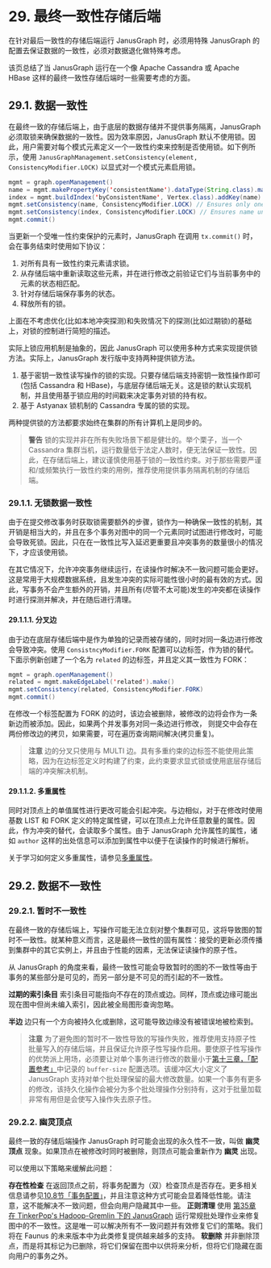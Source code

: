 # 29. 最终一致性存储后端

在针对最后一致性的存储后端运行 JanusGraph 时，必须用特殊 JanusGraph 的配置去保证数据的一致性，必须对数据退化做特殊考虑。

该页总结了当 JanusGraph 运行在一个像 Apache Cassandra 或 Apache HBase 这样的最终一致性存储后端时一些需要考虑的方面。

## 29.1. 数据一致性
在最终一致的存储后端上，由于底层的数据存储并不提供事务隔离，JanusGraph 必须取锁来确保数据的一致性。因为效率原因，JanusGraph 默认不使用锁。因此，用户需要对每个模式元素定义一个一致性约束来控制是否使用锁。如下例所示，使用 `JanusGraphManagement.setConsistency(element, ConsistencyModifier.LOCK)` 以显式对一个模式元素启用锁。
```java
mgmt = graph.openManagement()
name = mgmt.makePropertyKey('consistentName').dataType(String.class).make()
index = mgmt.buildIndex('byConsistentName', Vertex.class).addKey(name).unique().buildCompositeIndex()
mgmt.setConsistency(name, ConsistencyModifier.LOCK) // Ensures only one name per vertex
mgmt.setConsistency(index, ConsistencyModifier.LOCK) // Ensures name uniqueness in the graph
mgmt.commit()
```
当更新一个受唯一性约束保护的元素时，JanusGraph 在调用 `tx.commit()` 时，会在事务结束时使用如下协议：

  1. 对所有具有一致性约束元素请求锁。
  2. 从存储后端中重新读取这些元素，并在进行修改之前验证它们与当前事务中的元素的状态相匹配。
  3. 针对存储后端保存事务的状态。
  4. 释放所有的锁。

上面在不考虑优化(比如本地冲突探测)和失败情况下的探测(比如过期锁)的基础上，对锁的控制进行简短的描述。

实际上锁应用机制是抽象的，因此 JanusGraph 可以使用多种方式来实现提供锁方法。实际上，JanusGraph 发行版中支持两种提供锁方法。
  1. 基于密钥一致性读写操作的锁的实现。只要存储后端支持密钥一致性操作即可(包括 Cassandra 和 HBase)，与底层存储后端无关。这是锁的默认实现机制，并且使用基于锁应用的时间戳来决定事务对锁的持有权。
  2. 基于 Astyanax 锁机制的 Cassandra 专属的锁的实现。

两种提供锁的方法都要求始终在集群的所有计算机上是同步的。

> **警告**
> 锁的实现并非在所有失败场景下都是健壮的。举个栗子，当一个 Cassandra 集群当机，运行数量低于法定人数时，便无法保证一致性。因此，在存储后端上，建议谨慎使用基于锁的一致性约束。对于那些需要严谨和/或频繁执行一致性约束的用例，推荐使用提供事务隔离机制的存储后端。

### 29.1.1. 无锁数据一致性
由于在提交修改事务时获取锁需要额外的步骤，锁作为一种确保一致性的机制，其开销是相当大的，并且在多个事务对图中的同一个元素同时试图进行修改时，可能会导致死锁。因此，只在在一致性比写入延迟更重要且冲突事务的数量很小的情况下，才应该使用锁。

在其它情况下，允许冲突事务继续运行，在读操作时解决不一致问题可能会更好。这是常用于大规模数据系统，且发生冲突的实际可能性很小时的最有效的方式。因此，写事务不会产生额外的开销，并且所有(尽管不太可能)发生的冲突都在读操作时进行探测并解决，并在随后进行清理。

#### 29.1.1.1. 分叉边
由于边在底层存储后端中是作为单独的记录而被存储的，同时对同一条边进行修改会导致冲突。使用 `ConsistncyModifier.FORK` 配置可以边标签，作为锁的替代。下面示例新创建了一个名为 `related` 的边标签，并且定义其一致性为 FORK：
```java
mgmt = graph.openManagement()
related = mgmt.makeEdgeLabel('related').make()
mgmt.setConsistency(related, ConsistencyModifier.FORK)
mgmt.commit()
```
在修改一个标签配置为 FORK 的边时，该边会被删除，被修改的边将会作为一条新边而被添加。因此，如果两个并发事务对同一条边进行修改， 则提交中会存在两份修改边的拷贝，如果需要，可在遍历查询期间解决(拷贝重复)。

> **注意**
> 边的分叉只使用与 MULTI 边。具有多重约束的边标签不能使用此策略，因为在边标签定义时构建了约束，此约束要求显式锁或使用底层存储后端的冲突解决机制。

#### 29.1.1.2. 多重属性
同时对顶点上的单值属性进行更改可能会引起冲突。与边相似，对于在修改时使用基数 LIST 和 FORK 定义的特定属性键，可以在顶点上允许任意数量的属性。因此，作为冲突的替代，会读取多个属性。由于 JanusGraph 允许属性的属性，诸如 `author` 这样的出处信息可以添加到属性中以便于在读操作的时候进行解析。

关于学习如何定义多重属性，请参见[多重属性](https://docs.janusgraph.org/latest/schema.html#property-cardinality)。

## 29.2. 数据不一致性
### 29.2.1. 暂时不一致性
在最终一致的存储后端上，写操作可能无法立刻对整个集群可见，这将导致图的暂时不一致性。就某种意义而言，这是最终一致性的固有属性：接受的更新必须传播到集群中的其它实例上，并且由于性能的因素，无法保证读操作的原子性。

从 JanusGraph 的角度来看，最终一致性可能会导致暂时的图的不一致性等由于事务的某些部分是可见的，而另一部分是不可见的而引起的不一致性。

**过期的索引条目**
索引条目可能指向不存在的顶点或边。同样，顶点或边缘可能出现在图中但尚未编入索引，因此被全局图形查询忽略。

**半边**
边只有一个方向被持久化或删除，这可能导致边缘没有被错误地被检索到。

> **注意**
> 为了避免图的暂时不一致性导致的写操作失败，推荐使用支持原子性批量写入的存储后端，并且保证允许原子性写操作启用。要使原子性写操作的优势派上用场，必须要让对单个事务进行修改的数量小于[第十三章，「配置参考」](https://docs.janusgraph.org/latest/config-ref.html)中记录的 `buffer-size` 配置选项。该缓冲区大小定义了 JanusGraph 支持对单个批处理保留的最大修改数量。如果一个事务有更多的修改，该持久化操作会被分为多个批处理操作分别持有，这对于批量加载非常有用但是会使写入操作失去原子性。

### 29.2.2. 幽灵顶点
最终一致的存储后端操作 JanusGraph 时可能会出现的永久性不一致，叫做 **幽灵顶点** 现象。如果顶点在被修改时同时被删除，则顶点可能会重新作为 **幽灵** 出现。

可以使用以下策略来缓解此问题：

**存在性检查**
在返回顶点之前，将事务配置为（双）检查顶点是否存在。更多相关信息请参见[10.8节「事务配置」](https://docs.janusgraph.org/latest/tx.html#tx-config)，并且注意这种方式可能会显着降低性能。请注意，这不能解决不一致问题，但会向用户隐藏其中一些。
**正则清理**
使用 [第35章 在 TinkerPop's Hadoop-Gremlin 下的 JanusGraph](https://docs.janusgraph.org/latest/hadoop-tp3.html) 运行常规批处理作业来修复图中的不一致性。这是唯一可以解决所有不一致问题并有效修复它们的策略。我们将在 Faunus 的未来版本中为此类修复提供越来越多的支持。
**软删除**
并非删除顶点，而是将其标记为已删除，将它们保留在图中以供将来分析，但将它们隐藏在面向用户的事务之外。
